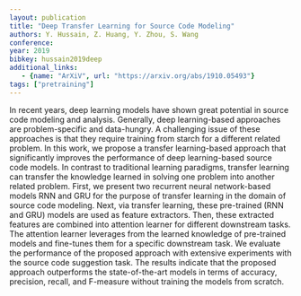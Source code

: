 ```yaml
---
layout: publication
title: "Deep Transfer Learning for Source Code Modeling"
authors: Y. Hussain, Z. Huang, Y. Zhou, S. Wang
conference:
year: 2019
bibkey: hussain2019deep
additional_links:
   - {name: "ArXiV", url: "https://arxiv.org/abs/1910.05493"}
tags: ["pretraining"]
---
```

In recent years, deep learning models have shown great potential in source code modeling and analysis. Generally, deep learning-based approaches are problem-specific and data-hungry. A challenging issue of these approaches is that they require training from starch for a different related problem. In this work, we propose a transfer learning-based approach that significantly improves the performance of deep learning-based source code models. In contrast to traditional learning paradigms, transfer learning can transfer the knowledge learned in solving one problem into another related problem. First, we present two recurrent neural network-based models RNN and GRU for the purpose of transfer learning in the domain of source code modeling. Next, via transfer learning, these pre-trained (RNN and GRU) models are used as feature extractors. Then, these extracted features are combined into attention learner for different downstream tasks. The attention learner leverages from the learned knowledge of pre-trained models and fine-tunes them for a specific downstream task. We evaluate the performance of the proposed approach with extensive experiments with the source code suggestion task. The results indicate that the proposed approach outperforms the state-of-the-art models in terms of accuracy, precision, recall, and F-measure without training the models from scratch.
